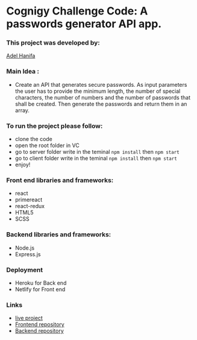 # Cognigy Challenge Code: A passwords generator API app.

### This project was developed by: 
 [Adel Hanifa](https://adelhanifa.github.io/portfolio/)

### Main Idea :
  - Create an API that generates secure passwords. As input parameters the user has to provide the minimum length, the number of special characters, the number of numbers and the number of passwords that shall be created. Then generate the passwords and return them in an array.

### To run the project please follow:
  - clone the code
  - open the root folder in VC
  - go to server folder write in the teminal `npm install` then `npm start`
  - go to client folder write in the teminal `npm install` then `npm start`
  - enjoy!

### Front end libraries and frameworks:
  - react
  - primereact
  - react-redux
  - HTML5
  - SCSS

### Backend libraries and frameworks:
 - Node.js 
 - Express.js
 
### Deployment 
 - Heroku for Back end
 - Netlify for Front end

### Links
 - [live project](https://adelhanifa.netlify.app/)
 - [Frontend repository](https://github.com/adelhanifa/password-generator-frontend)
 - [Backend repository](https://github.com/adelhanifa/password-generator-backend)
